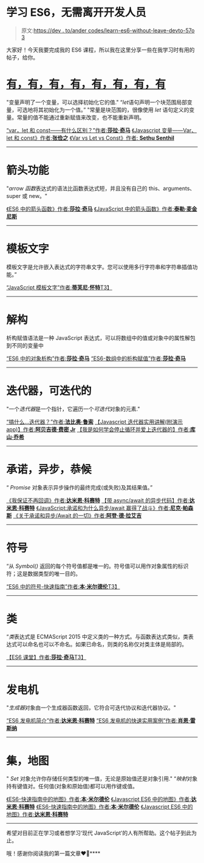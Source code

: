 # 学习 ES6，无需离开开发人员

> 原文:[https://dev . to/ander codes/learn-es6-without-leave-devto-57o 3](https://dev.to/andercodes/learn-es6-without-leave-devto-57o3)

大家好！今天我要完成我的 ES6 课程，所以我在这里分享一些在我学习时有用的帖子，给你。

# [有，有，有，有，有，有，有，有](#var-let-const)

"变量声明了一个变量，可以选择初始化它的值."
“*let*语句声明一个块范围局部变量，可选地将其初始化为一个值。”
"常量是块范围的，很像使用 *let* 语句定义的变量。常量的值不能通过重新赋值来改变，也不能重新声明。

[“var，let 和 const——有什么区别？”作者:**莎拉·奇马**](https://dev.to/sarah_chima/var-let-and-const--whats-the-difference-69e)
[《Javascript 变量——Var、let 和 const》作者:**张俭之**](https://dev.to/frugencefidel/javascript-variables---var-let-and-const-32c)
[《Var vs Let vs Const》作者: **Sethu Senthil**](https://dev.to/sethusenthil/var-vs-let-vs-const-1cgc)

* * *

# 箭头功能

"*arrow 函数*表达式的语法比函数表达式短，并且没有自己的 this、arguments、super 或 new。"

[《ES6 中的箭头函数》作者:**莎拉·奇马**](https://dev.to/sarah_chima/arrow-functions-in-es6-24)
[《JavaScript 中的箭头函数》作者:**泰勒·麦金尼斯**](https://dev.to/tylermcginnis/arrow-functions-in-javascript-ec6)

* * *

# 模板文字

模板文字是允许嵌入表达式的字符串文字。您可以使用多行字符串和字符串插值功能。”

[“JavaScript 模板文字”作者:**蒂芙尼·怀特**T3】](https://dev.to/twhite/javascript-template-literals-2o7)

* * *

# 解构

析构赋值语法是一种 JavaScript 表达式，可以将数组中的值或对象中的属性解包到不同的变量中

[“ES6 中的对象析构”作者:**莎拉·奇马**](https://dev.to/sarah_chima/object-destructuring-in-es6-3fm)
[“ES6-数组中的析构赋值”作者:**莎拉·奇马**](https://dev.to/sarah_chima/destructuring-assignment---arrays-16f)

* * *

# 迭代器，可迭代的

"一个*迭代器*是一个指针，它遍历一个*可迭代*对象的元素."

[“搞什么...迭代器？”作者:**法比奥·鲁索**](https://dev.to/genta/what-the-iterators-1lhc)
[【Javascript 迭代器实用讲解(附演示 app)】作者:**阿贝吉德·费密 Jr**](https://dev.to/bjhaid_93/practical-explanation-of-javascript-iteratorswith-a-demo-app-o95)
[【我是如何学会停止循环并爱上迭代器的】作者:**库山·乔希**](https://dev.to/kepta/how-i-learned-to-stop-looping-and-love-the-iterator-463j)

* * *

# 承诺，异步，恭候

“ *Promise* 对象表示异步操作的最终完成(或失败)及其结果值。”

[《我保证不再回调》作者:**达米恩·科赛特**](https://dev.to/damcosset/i-promise-i-wont-callback-anymore-cp3)
[【带 async/await 的异步代码】作者:**达米恩·科赛特**](https://dev.to/damcosset/asynchronous-code-with-asyncawait-7cd)
[《JavaScript:承诺和为什么异步/await 赢得了战斗》作者:**尼克·帕森斯**](https://dev.to/nickparsons/javascript-promises-and-why-asyncawait-wins-the-battle-1g8a)
[《关于承诺和异步/Await 的一切》作者:**阿登·德·拉艾吉**](https://dev.to/ardennl/about-promises-and-async--await-5ebm)

 *** * *

# 符号

“从 *Symbol()* 返回的每个符号值都是唯一的。符号值可以用作对象属性的标识符；这是数据类型的唯一目的。

[“ES6 中的符号-快速指南”作者:**本·米尔德伦**T3】](https://dev.to/mildrenben/symbols-in-es6---a-quick-guide-dhm)

* * *

# 类

“*类*表达式是 ECMAScript 2015 中定义类的一种方式。与函数表达式类似，类表达式可以命名也可以不命名。如果已命名，则类的名称仅对类主体是局部的。

[【ES6 课堂】作者:**莎拉·奇马**T3】](https://dev.to/sarah_chima/es6-classes-7m)

* * *

# 发电机

"*生成器*对象由一个生成器函数返回，它符合可迭代协议和迭代器协议。"

[“ES6 发电机简介”作者:**达米恩·科赛特**](https://dev.to/damcosset/introduction-to-generators-in-es6-5h1)
[“ES6 发电机的快速实用案例”作者:**肖恩·雷斯纳**](https://dev.to/sreisner/a-quick-practical-use-case-for-es6-generators-building-an-infinitely-repeating-array-1onk)

* * *

# 集，地图

" *Set* 对象允许你存储任何类型的唯一值，无论是原始值还是对象引用."
“*映射*对象持有键值对。任何值(对象和原始值)都可以用作键或值。

[《ES6-快速指南中的地图》作者:**本·米尔德伦**](https://dev.to/mildrenben/sets-in-es6---a-quick-guide-3mmk)
[《Javascript ES6 中的地图》作者:**达米恩·科赛特**](https://dev.to/damcosset/sets-in-javascript-es6-3fdh)
[《ES6-快速指南中的地图》作者:**本·米尔德伦**](https://dev.to/mildrenben/maps-in-es6---a-quick-guide-35pk)
[《Javascript ES6 中的地图》作者:**达米恩·科赛特**](https://dev.to/damcosset/maps-in-javascript-es6-4301)

 *** * *

希望对目前正在学习或者想学习‘现代 JavaScript’的人有所帮助。这个帖子到此为止。

哦！感谢你阅读我的第一篇文章♥👋****